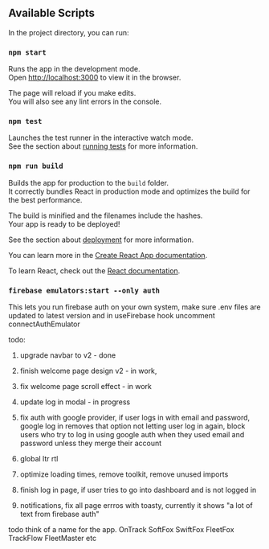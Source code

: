 ## Available Scripts

In the project directory, you can run:

### `npm start`

Runs the app in the development mode.\
Open [http://localhost:3000](http://localhost:3000) to view it in the browser.

The page will reload if you make edits.\
You will also see any lint errors in the console.

### `npm test`

Launches the test runner in the interactive watch mode.\
See the section about [running tests](https://facebook.github.io/create-react-app/docs/running-tests) for more information.

### `npm run build`

Builds the app for production to the `build` folder.\
It correctly bundles React in production mode and optimizes the build for the best performance.

The build is minified and the filenames include the hashes.\
Your app is ready to be deployed!

See the section about [deployment](https://facebook.github.io/create-react-app/docs/deployment) for more information.

You can learn more in the [Create React App documentation](https://facebook.github.io/create-react-app/docs/getting-started).

To learn React, check out the [React documentation](https://reactjs.org/).

### `firebase emulators:start --only auth` 

This lets you run firebase auth on your own system, make sure .env files are updated to latest version and in useFirebase hook uncomment connectAuthEmulator

todo:

1. upgrade navbar to v2 - done

2. finish welcome page design v2 - in work,

3. fix welcome page scroll effect - in work

4. update log in modal - in progress

5. fix auth with google provider, if user logs in with email and password, google log in removes that option not letting user log in again, block users who try to log in using google auth when they used email and password unless they merge their account 

6. global ltr rtl

7. optimize loading times, remove toolkit, remove unused imports

8. finish log in page, if user tries to go into dashboard and is not logged in

9. notifications, fix all page errros with toasty, currently it shows "a lot of text from firebase auth"



todo think of a name for the app. 
OnTrack
SoftFox
SwiftFox
FleetFox
TrackFlow 
FleetMaster etc